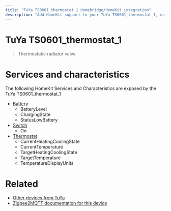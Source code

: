 ```yaml
---
title: "TuYa TS0601_thermostat_1 Homebridge/HomeKit integration"
description: "Add HomeKit support to your TuYa TS0601_thermostat_1, using Homebridge, Zigbee2MQTT and homebridge-z2m."
---
```

<!---
This file has been GENERATED using src/docgen/docgen.ts
DO NOT EDIT THIS FILE MANUALLY!
-->
# TuYa TS0601_thermostat_1
> Thermostatic radiator valve


# Services and characteristics
The following HomeKit Services and Characteristics are exposed by
the TuYa TS0601_thermostat_1

* [Battery](../../battery.md)
  * BatteryLevel
  * ChargingState
  * StatusLowBattery
* [Switch](../../switch.md)
  * On
* [Thermostat](../../climate.md)
  * CurrentHeatingCoolingState
  * CurrentTemperature
  * TargetHeatingCoolingState
  * TargetTemperature
  * TemperatureDisplayUnits


# Related
* [Other devices from TuYa](../index.md#tuya)
* [Zigbee2MQTT documentation for this device](https://www.zigbee2mqtt.io/devices/TS0601_thermostat_1.html)